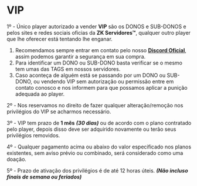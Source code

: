 # VIP

1º - Único player autorizado a vender **VIP** são os DONOS e SUB-DONOS e pelos sites e redes sociais oficias da **ZK Servidores™**, qualquer outro player que lhe oferecer está tentando lhe enganar.

1. Recomendamos sempre entrar em contato pelo nosso [**Discord Oficial**](https://discord.gg/SQ9eVqq), assim podemos garantir a segurança em sua compra.
2. Para identificar um DONO ou SUB-DONO basta verificar se o mesmo tem umas das TAGS em nossos servidores.
3. Caso aconteça de alguém está se passando por um DONO ou SUB-DONO, ou vendendo VIP sem autorização ou permissão entre em contato conosco e nos informem para que possamos aplicar a punição adequada ao player.

2º - Nos reservamos no direito de fazer qualquer alteração/remoção nos privilégios do VIP se acharmos necessário.

3º - VIP tem prazo de **1 mês** _**\(30 dias\)**_ ou de acordo com o plano contratado pelo player, depois disso deve ser adquirido novamente ou terão seus privilégios removidos.

4º - Qualquer pagamento acima ou abaixo do valor especificado nos planos existentes, sem aviso prévio ou combinado, será considerado como uma doação.

5º - Prazo de ativação dos privilégios é de até 12 horas úteis. _**\(Não incluso finais de semana ou feriados\)**_

